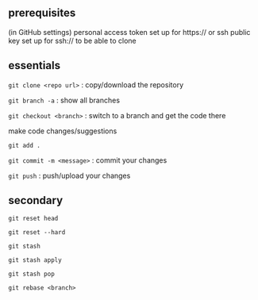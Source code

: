 ## prerequisites
(in GitHub settings) personal access token set up for https:// or ssh public key set up for ssh:// to be able to clone

## essentials

`git clone <repo url>` : copy/download the repository

`git branch -a` : show all branches

`git checkout <branch>` : switch to a branch and get the code there

make code changes/suggestions

`git add .`

`git commit -m <message>` : commit your changes

`git push` : push/upload your changes

## secondary

`git reset head`

`git reset --hard`

`git stash`

`git stash apply`

`git stash pop`

`git rebase <branch>`

